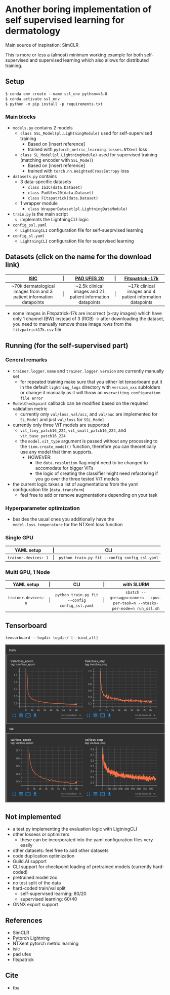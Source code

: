 # Another boring implementation of self supervised learning for dermatology

Main source of inspiration: SimCLR

This is more or less a (almost) minimum working example for both self-supervised and supervised learning which also allows for distributed training.

## Setup
```
$ conda env create --name ssl_env python==3.8
$ conda activate ssl_env
$ python -m pip install -p requirements.txt
```

### Main blocks
- `models.py` contains 2 models
    - `class SSL_Model(pl.LightningModule)` used for self-supervised training
        - Based on [insert reference]
        - trained with `pytorch_metric_learning.losses.NTXent` loss
    - `class SL_Model(pl.LightningModule)` used for supervised training (matching encoder with `SSL_Model`)
        - Based on [insert reference]
        - trained with `torch.nn.WeightedCrossEntropy` loss
- `datasets.py` contains
    - 3 data-specific datasets
        - `class ISIC(data.Dataset)`
        - `class PadUfes20(data.Dataset)`
        - `class Fitspatrick(data.Dataset)`
    - 1 wrapper module
        - `class WrapperDataset(pl.LightningDataModule)`
- `train.py` is the main script
    - implemnts the LightningCLI logic
- `config_ssl.yaml`
    - `LightningCLI` configuration file for self-sueprvised learning
- `config_sl.yaml `
    - `LightningCLI` configuration file for sueprvised learning




## Datasets (click on the name for the download link)
| [ISIC](https://www.isic-archive.com/) | \| | [PAD UFES 20](https://data.mendeley.com/datasets/zr7vgbcyr2/1) | \| | [Fitspatrick-17k](https://github.com/mattgroh/fitzpatrick17k) |
|:-:|:-:|:-:|:-:|:-:|
| ~70k dermatological images from and 3 patient information datapoints | \| | ~2.5k clinical images and 21 patient information datapoints | \| |  ~17k clinical images and 4 patient information datapoints |

- some images in Fitspatrick-17k are incorrect (x-ray images) which have only 1 channel (BW) instead of 3 (RGB) -> after downloading the dataset, you need to manually remove those image rows from the `fitzpatrick17k.csv` file


## Running (for the self-supervised part)
### General remarks
- `trainer.logger.name` and `trainer.logger.version` are currently manually set
    - for repeated training make sure that you either let tensorboard put it in the default `lightning_logs` directory with `version_xxx` subfolders or change it manually as it will throw an `overwriting configuration file error`
- `ModelCheckpoint` callback can be modified based on the required validation metric
    - currently only `val/loss`, `val/acc`, and `val/auc` are implemented for `SL_Model` and just `val/loss` for `SSL_Model`
- currently only three ViT models are supported
    - `vit_tiny_patch16_224`, `vit_small_patch16_224`, and `vit_base_patch16_224`
    - the `model.vit_type` argument is passed without any processing to the `timm.create_model()` function, therefore you can theoretically use any model that timm supports.
        - HOWEVER: 
            - the `data.resolution` flag might need to be changed to accomodate for bigger ViTs
            - the logic of creating the classifier might need refactoring if you go over the three tested ViT models
- the current logic takes a list of augmentations from the yaml configuration file (`data.transform`)
    - feel free to add or remove augmentations depending on your task

### Hyperparameter optimization
- besides the usual ones you additionally have the `model.loss_temperature` for the NTXent loss function

### Single GPU
| YAML setup | \| |  CLI |
|:-:|:-:|:-:|
|` trainer.devices: 1 `| \| | ` python train.py fit --config config_ssl.yaml `|

### Multi GPU, 1 Node
| YAML setup | \| |  CLI | \| | with SLURM |
|:-:|:-:|:-:|:-:|:-:|
|` trainer.devices: n `| \| | ` python train.py fit --config config_ssl.yaml `| \| | `sbatch --gres=gpu:name:n --cpus-per-task=n --ntasks-per-node=n run_ssl.sh` |

## Tensorboard 
```
tensorboard --logdir logdir/ [--bind_all]
```

![alt text](./docs/tensorboard.png)


## Not implemented
- a test.py implementing the evaluation logic with LigtningCLI
- other lossess or optimizers
    - these can be incorporated into the yaml configuration files very easily
- other datasets: feel free to add other datasets
- code duplication optimization
- Guild.AI support
- CLI support for checkpoint loading of pretrained models (currently hard-coded)
- pretrained model zoo
- no test split of the data
- hard-coded train/val split
    - self-supervised learning: 80/20
    - supervised learning: 60/40
- ONNX export support

## References
- SimCLR
- Pytorch Lightning
- NTXent pytorch metric learning
- isic
- pad ufes
- fitspatrick

## Cite
- tba